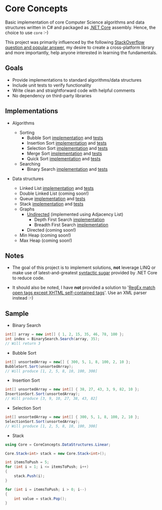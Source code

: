 Core Concepts
===========
Basic implementation of core Computer Science algorithms and data structures written in C# and packaged as [.NET Core](https://docs.microsoft.com/en-us/dotnet/core/) assembly. Hence, the choice to use `core` :-)

This project was primarily influenced by the following [StackOverflow question and popular answer](https://softwareengineering.stackexchange.com/questions/155639/which-algorithms-data-structures-should-i-recognize-and-know-by-name?answertab=votes#tab-top), my desire to create a cross-platform library and more importantly, help anyone interested in learning the fundamentals.

## Goals
* Provide implementations to standard algorithms/data structures
* Include unit tests to verify functionality
* Write clean and straightforward code with helpful comments
* No dependency on third-party libraries

## Implementations
* Algorithms
  - Sorting
    - Bubble Sort [implementation](https://github.com/AnthonyArzola/CoreConcepts/blob/master/CoreConcepts/Algorithms/Sorting/BubbleSort.cs) and [tests](https://github.com/AnthonyArzola/CoreConcepts/blob/master/CoreConcepts.Tests/Algorithms/Sorting/BubbleSortTests.cs)
    - Insertion Sort [implementation](https://github.com/AnthonyArzola/CoreConcepts/blob/master/CoreConcepts/Algorithms/Sorting/InsertionSort.cs) and [tests](https://github.com/AnthonyArzola/CoreConcepts/blob/master/CoreConcepts.Tests/Algorithms/Sorting/InsertionSortTests.cs)
    - Selection Sort [implementation](https://github.com/AnthonyArzola/CoreConcepts/blob/master/CoreConcepts/Algorithms/Sorting/SelectionSort.cs) and [tests](https://github.com/AnthonyArzola/CoreConcepts/blob/master/CoreConcepts.Tests/Algorithms/Sorting/SelectionSortTests.cs)
    - Merge Sort [implementation](https://github.com/AnthonyArzola/CoreConcepts/blob/master/CoreConcepts/Algorithms/Sorting/MergeSort.cs) and [tests](https://github.com/AnthonyArzola/CoreConcepts/blob/master/CoreConcepts.Tests/Algorithms/Sorting/MergeSortTests.cs)
    - Quick Sort [implementation](https://github.com/AnthonyArzola/CoreConcepts/blob/master/CoreConcepts/Algorithms/Sorting/QuickSort.cs) and [tests](https://github.com/AnthonyArzola/CoreConcepts/blob/master/CoreConcepts.Tests/Algorithms/Sorting/QuickSortTests.cs)
  - Searching
    - Binary Search [implementation](https://github.com/AnthonyArzola/CoreConcepts/blob/master/CoreConcepts/Algorithms/Searching/BInarySearch.cs) and [tests](https://github.com/AnthonyArzola/CoreConcepts/blob/master/CoreConcepts.Tests/DataStructures/Graphs/UndirectedGraphTests.cs)

* Data structures
  - Linked List [implementation](https://github.com/AnthonyArzola/CoreConcepts/blob/master/CoreConcepts/DataStructures/Linear/LinkedList.cs) and [tests](https://github.com/AnthonyArzola/CoreConcepts/blob/master/CoreConcepts.Tests/DataStructures/Linear/LinkedListTests.cs)
  - Double Linked List (coming soon!)
  - Queue [implementation](https://github.com/AnthonyArzola/CoreConcepts/blob/master/CoreConcepts/DataStructures/Linear/Queue.cs) and [tests](https://github.com/AnthonyArzola/CoreConcepts/blob/master/CoreConcepts.Tests/DataStructures/Linear/QueueTests.cs)
  - Stack [implementation](https://github.com/AnthonyArzola/CoreConcepts/blob/master/CoreConcepts/DataStructures/Linear/Stack.cs) and [tests](https://github.com/AnthonyArzola/CoreConcepts/blob/master/CoreConcepts.Tests/DataStructures/Linear/StackTests.cs)
  - Graphs
    - [Undirected](https://github.com/AnthonyArzola/CoreConcepts/blob/master/CoreConcepts/DataStructures/Graphs/UndirectedGraph.cs) (implemented using Adjacency List)
      - Depth First Search [implementation](https://github.com/AnthonyArzola/CoreConcepts/blob/de954a7c0d8aec10460a7c16d6a2b1ee6eb0967f/CoreConcepts/DataStructures/Graphs/UndirectedGraph.cs#L79)
      - Breadth First Search [implementation](https://github.com/AnthonyArzola/CoreConcepts/blob/de954a7c0d8aec10460a7c16d6a2b1ee6eb0967f/CoreConcepts/DataStructures/Graphs/UndirectedGraph.cs#L158)
    - Directed (coming soon!)
  - Min Heap (coming soon!)
  - Max Heap (coming soon!)

## Notes
* The goal of this project is to implement solutions, __not__ leverage LINQ or make use of latest-and-greatest [syntactic sugar](https://en.wikipedia.org/wiki/Syntactic_sugar) provided by .NET Core to reduce code.

* It should also be noted, I have __not__ provided a solution to '[RegEx match open tags except XHTML self-contained tags](https://stackoverflow.com/questions/1732348/regex-match-open-tags-except-xhtml-self-contained-tags)'. Use an XML parser instead :-)

## Sample
* Binary Search
```csharp
int[] array = new int[] { 1, 2, 15, 35, 46, 78, 100 };
int index = BinarySearch.Search(array, 35);
// Will return 3
```

* Bubble Sort
```csharp
int[] unsortedArray = new[] { 300, 5, 1, 8, 100, 2, 10 };
BubbleSort.Sort(unsortedArray);
// Will produce [1, 2, 5, 8, 10, 100, 300]
```

* Insertion Sort
```csharp
int[] unsortedArray = new int[] { 38, 27, 43, 3, 9, 82, 10 };
InsertionSort.Sort(unsortedArray);
// Will produce [3, 9, 10, 27, 38, 43, 82]
```

* Selection Sort
```csharp
int[] unsortedArray = new int[] { 300, 5, 1, 8, 100, 2, 10 };
SelectionSort.Sort(unsortedArray);
// Will produce [1, 2, 5, 8, 10, 100, 300]
```

* Stack
```csharp
using Core = CoreConcepts.DataStructures.Linear;

Core.Stack<int> stack = new Core.Stack<int>();

int itemsToPush = 5;
for (int i = 1; i <= itemsToPush; i++)
{
    stack.Push(i);
}

for (int i = itemsToPush; i > 0; i--)
{
    int value = stack.Pop();
}
```